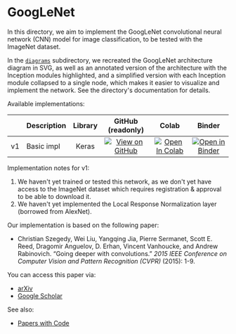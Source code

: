 # GoogLeNet

In this directory, we aim to implement the GoogLeNet convolutional neural
network (CNN) model for image classification, to be tested with the ImageNet
dataset.

In the [`diagrams`](diagrams) subdirectory, we recreated the GoogLeNet
architecture diagram in SVG, as well as an annotated version of the architecture
with the Inception modules highlighted, and a simplified version with each
Inception module collapsed to a single node, which makes it easier to visualize
and implement the network. See the directory's documentation for details.

Available implementations:

|      | Description    | Library | GitHub<br/>(readonly) | Colab | Binder |
|:----:| -------------- |:-------:|:---------------------:|:-----:|:------:|
|  v1  | Basic impl     |  Keras  | [![View on GitHub][github-badge]][github-basic] | [![Open In Colab][colab-badge]][colab-basic] | [![Open in Binder][binder-badge]][binder-basic] |

Implementation notes for v1:

1. We haven't yet trained or tested this network, as we don't yet have access to
   the ImageNet dataset which requires registration & approval to be able to
   download it.
2. We haven't yet implemented the Local Response Normalization layer (borrowed
   from AlexNet).

Our implementation is based on the following paper:

* Christian Szegedy, Wei Liu, Yangqing Jia, Pierre Sermanet, Scott E. Reed,
  Dragomir Anguelov, D. Erhan, Vincent Vanhoucke, and Andrew Rabinovich. “Going
  deeper with convolutions.” _2015 IEEE Conference on Computer Vision and
  Pattern Recognition (CVPR)_ (2015): 1-9.

You can access this paper via:

* [arXiv][arxiv-googlenet]
* [Google Scholar][scholar-googlenet]

See also:

* [Papers with Code][pwc-googlenet]

[github-badge]: https://img.shields.io/badge/View-on%20GitHub-blue?logo=GitHub
[colab-badge]: https://colab.research.google.com/assets/colab-badge.svg
[binder-badge]: https://static.mybinder.org/badge_logo.svg

[github-basic]: GoogLeNet_implementation_in_Keras.ipynb
[colab-basic]: https://colab.research.google.com/github/mbrukman/reimplementing-ml-papers/blob/main/googlenet/GoogLeNet_implementation_in_Keras.ipynb
[binder-basic]: https://mybinder.org/v2/gh/mbrukman/reimplementing-ml-papers/main?filepath=googlenet/GoogLeNet_implementation_in_Keras.ipynb

[arxiv-googlenet]: https://arxiv.org/abs/1409.4842
[scholar-googlenet]: https://scholar.google.com/scholar_lookup?arxiv_id=1409.4842
[pwc-googlenet]: https://paperswithcode.com/paper/going-deeper-with-convolutions
